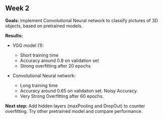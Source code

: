 ## Week 2

**Goals:** Implement Convolutional Neural network to classify pictures of 3D objects, based on pretrained models.

**Results:**
- VGG model (1):
	- Short training time
	- Accuracy around 0.8 on validation set
	- Strong overfitting after 20 epochs

- Convolutional Neural network:
	- Long training time
	- Accuracy around 0.65 on validaiton set. Noisy Accuracy.
	- Very Strong Overfitting after 60 epochs. 

**Next step:** Add hidden layers (maxPooling and DropOut) to counter overfitting. Try other pretrained model and compare performance.
